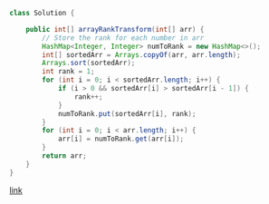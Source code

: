 ```java
class Solution {

    public int[] arrayRankTransform(int[] arr) {
        // Store the rank for each number in arr
        HashMap<Integer, Integer> numToRank = new HashMap<>();
        int[] sortedArr = Arrays.copyOf(arr, arr.length);
        Arrays.sort(sortedArr);
        int rank = 1;
        for (int i = 0; i < sortedArr.length; i++) {
            if (i > 0 && sortedArr[i] > sortedArr[i - 1]) {
                rank++;
            }
            numToRank.put(sortedArr[i], rank);
        }
        for (int i = 0; i < arr.length; i++) {
            arr[i] = numToRank.get(arr[i]);
        }
        return arr;
    }
}
```

[link](https://leetcode.com/problems/rank-transform-of-an-array/description/?envType=daily-question&envId=2024-10-02)